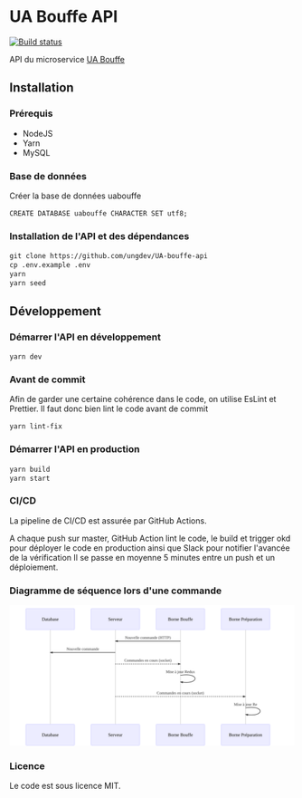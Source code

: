 
# UA Bouffe API
[![Build status](https://github.com/ungdev/UA-bouffe-api/actions/workflows/ci.yml/badge.svg)](https://github.com/ungdev/UA-bouffe-api/actions/workflows/ci.yml)

API du microservice [UA Bouffe](https://github.com/ungdev/UA-bouffe)

## Installation
### Prérequis
- NodeJS
- Yarn
- MySQL
### Base de données
Créer la base de données uabouffe
```
CREATE DATABASE uabouffe CHARACTER SET utf8;
```
### Installation de l'API et des dépendances
```
git clone https://github.com/ungdev/UA-bouffe-api
cp .env.example .env
yarn
yarn seed
```
## Développement
### Démarrer l'API en développement
```
yarn dev
```
### Avant de commit
Afin de garder une certaine cohérence dans le code, on utilise EsLint et Prettier. Il faut donc bien lint le code avant de commit
```
yarn lint-fix
```
### Démarrer l'API en production
```
yarn build
yarn start
```

### CI/CD
La pipeline de CI/CD est assurée par GitHub Actions.

A chaque push sur master, GitHub Action lint le code, le build et trigger okd pour déployer le code en production ainsi que Slack pour notifier l'avancée de la vérification
Il se passe en moyenne 5 minutes entre un push et un déploiement.

### Diagramme de séquence lors d'une commande
![Diagramme de séquence](./docs/sequence.svg)

### Licence
Le code est sous licence MIT.
